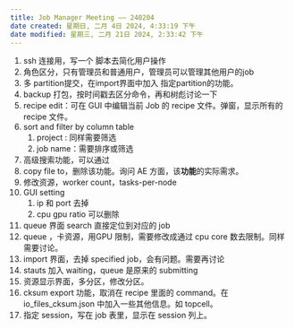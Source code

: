 ```yaml
---
title: Job Manager Meeting —— 240204
date created: 星期日, 二月 4日 2024, 4:33:19 下午
date modified: 星期三, 二月 21日 2024, 2:33:42 下午
---
```


1. ssh 连接用，写一个 脚本去简化用户操作
2. 角色区分，只有管理员和普通用户，管理员可以管理其他用户的job
3. 多 partition提交，在import界面中加入 指定partition的功能。
4. backup 打包，按时间戳去区分命令，再和树彪讨论一下
5. recipe edit：可在 GUI 中编辑当前 Job 的 recipe 文件。弹窗，显示所有的 recipe 文件。
6. sort and filter by column table
	1. project : 同样需要筛选
	2. job name：需要排序或筛选
7. 高级搜索功能，可以通过
8. copy file to，删除该功能。询问 AE 方面，该**功能**的实际需求。
9. 修改资源，worker count，tasks-per-node
10. GUI setting 
	1. ip 和 port 去掉
	2. cpu gpu ratio 可以删除
11. queue 界面 search 直接定位到对应的 job
12. queue ，卡资源，用GPU 限制，需要修改成通过 cpu core 数去限制。同样需要讨论。
13. import 界面，去掉 specified job，会有问题。需要再讨论
14. stauts 加入 waiting，queue 是原来的 submitting
15. 资源显示界面，多分区，修改分区。
16. cksum export 功能，取消在 recipe 里面的 command。在 io_files_cksum.json 中加入一些其他信息。如 topcell。
17. 指定 session，写在 job 表里，显示在 session 列上。